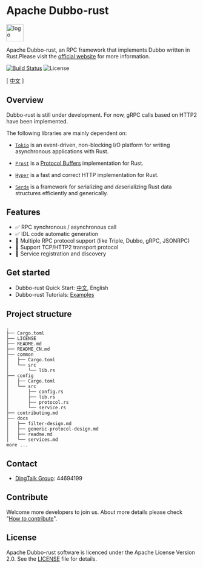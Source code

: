# Apache Dubbo-rust

<a href="https://dubbo.apache.org/">
    <img style="vertical-align: top;" src="https://dubbo.apache.org/imgs/dubbo_colorful.png" alt="logo" height="45px"></a>

Apache Dubbo-rust, an RPC framework that implements Dubbo written in Rust.Please visit the [official website](https://dubbo.apache.org/) for more information.

[![Build Status](https://travis-ci.org/apache/dubbo-rust.svg?branch=main)](https://travis-ci.org/apache/dubbo-rust) ![License](https://img.shields.io/github/license/alibaba/dubbo.svg)

[ [中文](./README_CN.md) ]

## Overview

Dubbo-rust is still under development. For now, gRPC calls based on HTTP2 have been implemented.

The following libraries are mainly dependent on:

- [`Tokio`](https://github.com/tokio-rs/tokio) is an event-driven, non-blocking I/O platform for writing asynchronous applications with Rust.

- [`Prost`](https://github.com/tokio-rs/prost/) is a [Protocol Buffers](https://developers.google.com/protocol-buffers/) implementation for Rust.

- [`Hyper`](https://github.com/hyperium/hyperhttps://github.com/hyperium/hyper) is a fast and correct HTTP implementation for Rust.

- [`Serde`](https://github.com/serde-rs/serde) is a framework for *ser*ializing and *de*serializing Rust data structures efficiently and generically.

## Features

- :white_check_mark: RPC synchronous / asynchronous call 
- :white_check_mark: IDL code automatic generation
- :construction: Multiple RPC protocol support (like Triple, Dubbo, gRPC, JSONRPC)
- :construction: Support TCP/HTTP2 transport protocol
- :construction: Service registration and discovery

## Get started

- Dubbo-rust Quick Start:  [中文](https://dubbo.apache.org/zh/docs3-v2/rust-sdk/quick-start/), English
- Dubbo-rust Tutorials:  [Examples](https://github.com/apache/dubbo-rust/tree/main/examples)

## Project structure

```
.
├── Cargo.toml
├── LICENSE
├── README.md
├── README_CN.md
├── common
│   ├── Cargo.toml
│   └── src
│       └── lib.rs
├── config
│   ├── Cargo.toml
│   └── src
│       ├── config.rs
│       ├── lib.rs
│       ├── protocol.rs
│       └── service.rs
├── contributing.md
├── docs
│   ├── filter-design.md
│   ├── generic-protocol-design.md
│   ├── readme.md
│   └── services.md
more ...
```

## Contact

- [DingTalk Group](https://www.dingtalk.com/en):  44694199

## Contribute

Welcome more developers to join us. About more details please check "[How to contribute](https://github.com/apache/dubbo-rust/blob/main/contributing.md)".

## License

Apache Dubbo-rust software is licenced under the Apache License Version 2.0. See the [LICENSE](https://github.com/apache/dubbo-rust/blob/main/LICENSE) file for details.
